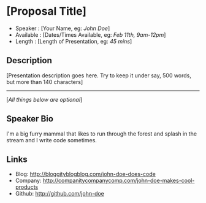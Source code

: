 [Proposal Title]
========================

* Speaker   : [Your Name, eg: *John Doe*]
* Available : [Dates/Times Available, eg: *Feb 11th, 9am-12pm*]
* Length    : [Length of Presentation, eg: *45 mins*]

Description
-----------

[Presentation description goes here. Try to keep it under say, 500 words, but more than 140 characters]

---------------
[*All things below are optional*]


Speaker Bio
-----------

I'm a big furry mammal that likes to run through the forest and splash in the stream and I write code sometimes.


Links
-----

* Blog: http://bloggityblogblog.com/john-doe-does-code
* Company: http://companitycompanycomp.com/john-doe-makes-cool-products
* Github: http://github.com/john-doe
